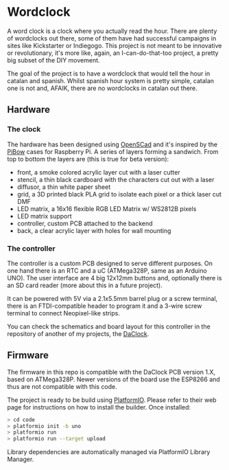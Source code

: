 # Wordclock

A word clock is a clock where you actually read the hour.
There are plenty of wordclocks out there, some of them have had successful
campaigns in sites like Kickstarter or Indiegogo. This project is not meant to
be innovative or revolutionary, it's more like, again, an I-can-do-that-too project,
a pretty big subset of the DIY movement.

The goal of the project is to have a wordclock that would tell the hour in
catalan and spanish. Whilst spanish hour system is pretty simple, catalan one is
not and, AFAIK, there are no wordclocks in catalan out there.

## Hardware

### The clock

The hardware has been designed using [OpenSCad](http://www.openscad.org)
and it's inspired by the [PiBow](https://www.raspberrypi.org/blog/pibow/)
cases for Raspberry Pi. A series of layers forming a sandwich. From top to bottom
the layers are (this is true for beta version):

* front, a smoke colored acrylic layer cut with a laser cutter
* stencil, a thin black cardboard with the characters cut out with a laser
* diffusor, a thin white paper sheet
* grid, a 3D printed black PLA grid to isolate each pixel or a thick laser cut DMF
* LED matrix, a 16x16 flexible RGB LED Matrix w/ WS2812B pixels
* LED matrix support
* controller, custom PCB attached to the backend
* back, a clear acrylic layer with holes for wall mounting

### The controller

The controller is a custom PCB designed to serve different purposes. On one hand
there is an RTC and a uC (ATMega328P, same as an Arduino UNO). The user interface
are 4 big 12x12mm buttons and, optionally there is an SD card reader (more about
this in a future project).

It can be powered with 5V via a 2.1x5.5mm barrel plug or a screw terminal, there is
an FTDI-compatible header to program it and a 3-wire screw terminal to connect
Neopixel-like strips.

You can check the schematics and board layout for this controller in the repository
of another of my projects, the [DaClock](https://github.com/xoseperez/daclock).

## Firmware

The firmware in this repo is compatible with the DaClock PCB version 1.X, based on ATMega328P.
Newer versions of the board use the ESP8266 and thus are not compatible with this code.

The project is ready to be build using [PlatformIO](http://www.platformio.org).
Please refer to their web page for instructions on how to install the builder.
Once installed:

```bash
> cd code
> platformio init -b uno
> platformio run
> platformio run --target upload
```

Library dependencies are automatically managed via PlatformIO Library Manager.
